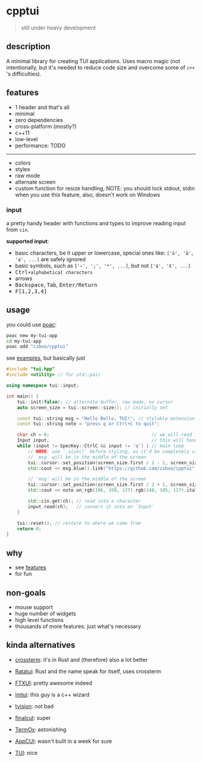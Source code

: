 # cpptui

> still under heavy development

## description

A minimal library for creating TUI applications.
Uses macro magic (not intentionally, but it's needed to reduce code size and overcome some of `c++` 's difficulties).

## features

-   1 header and that's all
-   minimal
-   zero dependencies
-   cross-platform (mostly?)
-   c++11
-   low-level
-   performance: TODO

---

-   colors
-   styles
-   raw mode
-   alternate screen
-   custom function for resize handling, NOTE: you should lock stdout, stdin when you use this feature, also, doesn't work on Windows

### input

a pretty handy header with functions and types to improve reading input from `cin`.

**supported input**:

-   basic characters, be it upper or lowercase, special ones like: `['ö', 'ä', 'á', ...]` are safely ignored
-   basic symbols, such as `['~', ';', '*', ...]`, but not `['$', '€', ...]`
-   <kbd>Ctrl</kbd>`+alphabetical characters`
-   arrows
-   <kbd>Backspace</kbd>, <kbd>Tab</kbd>, <kbd>Enter/Return</kbd>
-   <kbd>F[1,2,3,4]</kbd>

## usage

you could use [poac](https://github.com/poac-dev/poac):

```sh
poac new my-tui-app
cd my-tui-app
poac add "csboo/cpptui"
```

see [examples](./examples), but basically just

```c++
#include "tui.hpp"
#include <utility> // for std::pair

using namespace tui::input;

int main() {
    tui::init(false); // alternate buffer, raw mode, no cursor
    auto screen_size = tui::screen::size(); // initially set

    const tui::string msg = "Hello Bello, TUI!"; // stylable extension of `std::string`
    const tui::string note = "press q or Ctrl+C to quit";

    char ch = 0;                                      // we will read into this from `std::cin`
    Input input;                                      // this will handle special stuff like arrows, ctrl+c, ...
    while (input != SpecKey::CtrlC && input != 'q') { // main loop
        // NOTE: use `.size()` before styling, as it'd be completely crazy after applying styles
        // `msg` will be in the middle of the screen
        tui::cursor::set_position(screen_size.first / 2 - 1, screen_size.second / 2 - (msg.size() / 2));
        std::cout << msg.blue().link("https://github.com/csboo/cpptui").bold().underline();

        // `msg` will be in the middle of the screen
        tui::cursor::set_position(screen_size.first / 2 + 1, screen_size.second / 2 - (note.size() / 2));
        std::cout << note.on_rgb(106, 150, 137).rgb(148, 105, 117).italic().dim();

        std::cin.get(ch); // read into a character
        input.read(ch);   // convert it into an `Input`
    }

    tui::reset(); // restore to where we came from
    return 0;
}
```

## why

-   see [features](#features)
-   for fun

## non-goals

-   mouse support
-   huge number of widgets
-   high level functions
-   thousands of more features: just what's necessary

## kinda alternatives

-   [crossterm](https://github.com/crossterm-rs/crossterm): it's in Rust and (therefore) also a lot better
-   [Ratatui](https://ratatui.rs): Rust and the name speak for itself, uses crossterm

-   [FTXUI](https://github.com/ArthurSonzogni/FTXUI): pretty awesome indeed
-   [imtui](https://github.com/ggerganov/imtui): this guy is a c++ wizard
-   [tvision](https://github.com/magiblot/tvision): not bad
-   [finalcut](https://github.com/gansm/finalcut): super
-   [TermOx](https://github.com/a-n-t-h-o-n-y/TermOx): astonishing
-   [AppCUI](https://github.com/gdt050579/AppCUI): wasn't built in a week for sure
-   [TUI](https://github.com/jmicjm/TUI): nice
